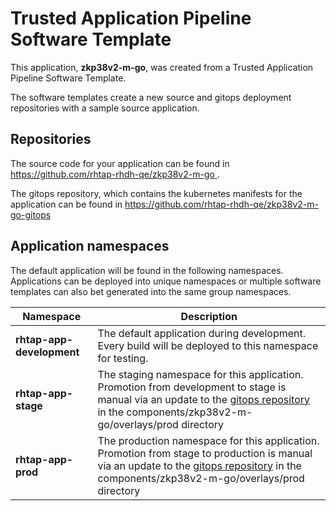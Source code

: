 # Trusted Application Pipeline Software Template

This application, **zkp38v2-m-go**, was created from a Trusted Application Pipeline Software Template.

The software templates create a new source and gitops deployment repositories with a sample source application. 

## Repositories

The source code for your application can be found in [https://github.com/rhtap-rhdh-qe/zkp38v2-m-go ](https://github.com/rhtap-rhdh-qe/zkp38v2-m-go ).
 
The gitops repository, which contains the kubernetes manifests for the application can be found in 
[https://github.com/rhtap-rhdh-qe/zkp38v2-m-go-gitops ](https://github.com/rhtap-rhdh-qe/zkp38v2-m-go-gitops ) 

## Application namespaces 

The default application will be found in the following namespaces. Applications can be deployed into unique namespaces or multiple software templates can also bet generated into the same group namespaces.  

|  Namespace   |  Description   |  
| -------- | -------- |   
| **rhtap-app-development** | The default application during development. Every build will be deployed to this namespace for testing. | 
| **rhtap-app-stage** | The staging namespace for this application. Promotion from development to stage is manual via an update to the [gitops repository](https://github.com/rhtap-rhdh-qe/zkp38v2-m-go-gitops ) in the components/zkp38v2-m-go/overlays/prod directory |  
| **rhtap-app-prod** | The production namespace for this application. Promotion from stage to production is manual via an update to the [gitops repository](https://github.com/rhtap-rhdh-qe/zkp38v2-m-go-gitops ) in the components/zkp38v2-m-go/overlays/prod directory | 